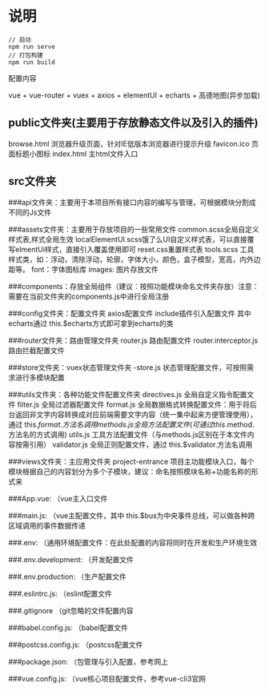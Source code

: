 # 说明
```
// 启动
npm run serve 
// 打包构建
npm run build 

```
配置内容

vue + vue-router + vuex + axios + elementUI + echarts + 高德地图(异步加载)

## public文件夹(主要用于存放静态文件以及引入的插件)
browse.html 浏览器升级页面，针对IE低版本浏览器进行提示升级
favicon.ico 页面标题小图标
index.html 主html文件入口

## src文件夹
###api文件夹：主要用于本项目所有接口内容的编写与管理，可根据模块分割成不同的Js文件

###assets文件夹：主要用于存放项目的一些常用文件
common.scss全局自定义样式表,样式全局生效
localElementUI.scss饿了么UI自定义样式表，可以直接覆写elmentUi样式，直接引入覆盖使用即可
reset.css重置样式表
tools.scss 工具样式类，如：浮动，清除浮动，轮廓，字体大小，颜色，盒子模型，宽高，内外边距等。
font：字体图标库
images: 图片存放文件

###components：存放全局组件（建议：按照功能模块命名文件夹存放）注意：需要在当前文件夹的components.js中进行全局注册

###config文件夹：配置文件夹
axios配置文件
include插件引入配置文件
其中echarts通过 this.$echarts方式即可拿到echarts的类

###router文件夹：路由管理文件夹
router.js 路由配置文件
router.interceptor.js 路由拦截配置文件

###store文件夹：vuex状态管理文件夹
-store.js 状态管理配置文件，可按照需求进行多模块配置

###utils文件夹：各种功能文件配置文件夹
directives.js 全局自定义指令配置文件
filter.js  全局过滤器配置文件
format.js  全局数据格式转换配置文件：用于将后台返回非文字内容转换成对应前端需要文字内容（统一集中起来方便管理使用），通过 this.$format.方法名调用
methods.js 全局方法配置文件(可通过this.$method.方法名的方式调用)
utils.js  工具方法配置文件（与methods.js区别在于本文件内容按需引用）
validator.js  全局正则配置文件，通过 this.$validator.方法名调用

###views文件夹：主应用文件夹
project-entrance 项目主功能模块入口，每个模块根据自己的内容划分为多个子模块，建议：命名按照模块名称+功能名称的形式来

###App.vue: （vue主入口文件

###main.js: （vue主配置文件，其中 this.$bus为中央事件总线，可以做各种跨区域调用的事件数据传递

###.env: （通用环境配置文件：在此处配置的内容将同时在开发和生产环境生效  

###.env.development: （开发配置文件  

###.env.production: （生产配置文件  

###.eslintrc.js: （eslint配置文件  

###.gitignore （git忽略的文件配置内容  

###babel.config.js: （babel配置文件  

###postcss.config.js: （postcss配置文件

###package.json: （包管理与引入配置，参考网上

###vue.config.js: （vue核心项目配置文件，参考vue-cli3官网